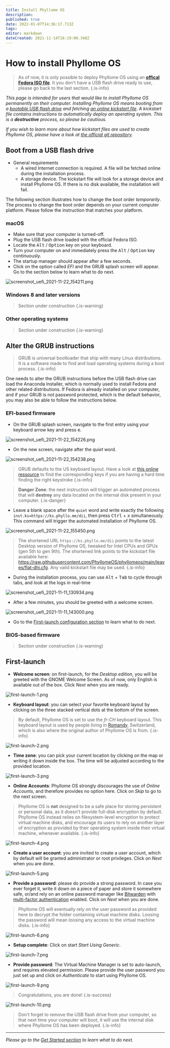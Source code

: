 ```yaml
---
title: Install Phyllome OS
description: 
published: true
date: 2022-01-07T14:36:17.713Z
tags: 
editor: markdown
dateCreated: 2021-11-14T16:19:00.348Z
---
```


# How to install Phyllome OS

> As of now, it is only possible to deploy Phyllome OS using an [**offical Fedora ISO file**](https://getfedora.org/en/server/). It you don't have a USB flash drive ready to use, please go back to the last section.
{.is-info}

*This page is intended for users that would like to install Phyllome OS permanently on their computer. Installing Phyllome OS means booting from a [bootable USB flash drive](/deploy/medium) and fetching [an online kickstart file](https://raw.githubusercontent.com/PhyllomeOS/phyllomeos/main/leaves/flat-dhi.cfg). A kickstart file contains instructions to automatically deploy an operating system. This is a **destructive** process, so please be cautious.*

*If you wish to learn more about how kickstart files are used to create Phyllome OS, please have a look at [the official git repository](https://github.com/PhyllomeOS/phyllomeos).*

## Boot from a USB flash drive

* General requirements
	* A wired Internet connection is required. A file will be fetched online during the installation process.  
  * A storage device. The kickstart file will look for a storage device and install Phyllome OS. If there is no disk available, the installation will fail. 

The following section illustrates how to change the boot order *temporarily*. The process to change the boot order depends on your current computer platform. Please follow the instruction that matches your platform.

### macOS

* Make sure that your computer is turned-off. 
* Plug the USB flash drive loaded with the official Fedora ISO.
* Locate the <kbd>Alt</kbd> / <kbd>Option</kbd> key on your keyboard.
* Turn your computer on and immediately press the <kbd>Alt</kbd> / <kbd>Option</kbd> key continuously.
* The startup manager should appear after a few seconds.
* Click on the option called *EFI* and the GRUB splash screen will appear. Go to the section below to learn what to do next.

![screenshot_uefi_2021-11-22_154211.png](/grub-kickstart/screenshot_uefi_2021-11-22_154211.png)

### Windows 8 and later versions

> Section under construction
{.is-warning}

### Other operating systems

> Section under construction
{.is-warning}

## Alter the GRUB instructions

> GRUB is universal bootloader that ship with many Linux distributions. It is a software made to find and load operating systems during a boot process.
{.is-info}

One needs to alter the GRUB instructions before the USB flash drive can load the Anaconda Installer, which is normally used to install Fedora and other related distributions. If Fedora is already installed on your computer, and if your GRUB is not password protected, which is the default behavior, you may also be able to follow the instructions below.

### EFI-based firmware

* On the GRUB splash screen, navigate to the first entry using your keyboard arrow key and press <kbd>e</kbd>.

![screenshot_uefi_2021-11-22_154226.png](/grub-kickstart/screenshot_uefi_2021-11-22_154226.png)

* On the new screen, navigate after the *quiet* word.

![screenshot_uefi_2021-11-22_154238.png](/grub-kickstart/screenshot_uefi_2021-11-22_154238.png)

> GRUB defaults to the US keyboard layout. Have a look at [this online ressource](https://en.wikipedia.org/wiki/QWERTY#/media/File:KB_United_States.svg) to find the corresponding keys if you are having a hard time finding the right keystroke
{.is-info}

> **Danger Zone**: the next instruction will trigger an automated process that will **destroy** any data located on the internal disk present in your computer. 
{.is-danger}

* Leave a blank space after the `quiet` word and write exactly the following `inst.ks=https://ks.phyllo.me/dii`, then press <kbd>Ctrl</kbd> + <kbd>x</kbd> simultaneously. This command will trigger the automated installation of Phyllome OS. 

![screenshot_uefi_2021-11-22_155450.png](/grub-kickstart/screenshot_uefi_2021-11-22_155450.png)

> The shortened URL `https://ks.phyllo.me/dii` points to the latest Desktop version of Phyllome OS, tweaked for Intel CPUs and GPUs (gen 5th to gen 9th). The shortened link points to the kickstart file available here: https://raw.githubusercontent.com/PhyllomeOS/phyllomeos/main/leaves/flat-dhi.cfg. Any valid kickstart file may be used.
{.is-info}

* During the installation process, you can use <kbd>Alt</kbd> + <kbd>Tab</kbd> to cycle through tabs, and look at the logs in real-time

![screenshot_uefi_2021-11-11_130934.png](/grub-kickstart/screenshot_uefi_2021-11-11_130934.png)

* After a few minutes, you should be greeted with a welcome screen.

![screenshot_uefi_2021-11-11_143000.png](/grub-kickstart/screenshot_uefi_2021-11-11_143000.png)

* Go to the [First-launch configuration section](/deploy/install#first-launch) to learn what to do next.

### BIOS-based firmware

> Section under construction
{.is-warning}

## First-launch

* **Welcome screen**: on first-launch, for the *Desktop edition*, you will be greeted with the GNOME Welcome Screen. As of now, only English is available out of the box. Click *Next* when you are ready.  

![first-launch-1.png](/first-launch/first-launch-1.png)

* **Keyboard layout**: you can select your favorite keyboard layout by clicking on the three stacked vertical dots at the bottom of the screen.

> By default, Phyllome OS is set to use the *fr-CH* keyboard layout. This keyboard layout is used by people living in [Romandy](https://en.wikipedia.org/wiki/Romandy), Switzerland, which is also where the original author of Phyllome OS is from.
{.is-info}

![first-launch-2.png](/first-launch/first-launch-2.png)

* **Time zone**: you can pick your current location by clicking on the map or writing it down inside the box. The time will be adjusted according to the provided location. 

![first-launch-3.png](/first-launch/first-launch-3.png)

* **Online Accounts**: Phyllome OS strongly discourages the use of *Online Accounts*, and therefore provides no option here. Click on *Skip* to go to the next screen.

> Phyllome OS is **not** designed to be a safe place for storing persistent or personal data, as it doesn't provide full-disk encryption by default. Phyllome OS instead relies on filesystem-level encryption to protect virtual machine disks, and encourage its users to rely on another layer of encryption as provided by their operating system inside their virtual machine, whenever available.
{.is-info}

![first-launch-4.png](/first-launch/first-launch-4.png)

* **Create a user account**: you are invited to create a user account, which by default will be granted administrator or root privileges. Click on *Next* when you are done.

![first-launch-5.png](/first-launch/first-launch-5.png)

* **Provide a password**: please do provide a strong password. In case you ever forget it, write it down on a piece of paper and store it somewhere safe, or/and rely on an online password manager like [Bitwarden](https://bitwarden.com/) with [multi-factor authentication](https://en.wikipedia.org/wiki/Multi-factor_authentication) enabled. Click on *Next* when you are done.

> Phyllome OS will eventually rely on the user password as provided here to decrypt the folder containing virtual machine disks. Loosing the password will mean loosing any access to the virtual machine disks.
{.is-info}

![first-launch-6.png](/first-launch/first-launch-6.png)

* **Setup complete**: Click on start *Start Using Generic*. 

![first-launch-7.png](/first-launch/first-launch-7.png)

* **Provide password**: The Virtual Machine Manager is set to auto-launch, and requires elevated permission. Please provide the user password you just set up and click on *Authenticate* to start using Phyllome OS. 

![first-launch-9.png](/first-launch/first-launch-9.png)

> Congratulations, you are done! 
{.is-success}

![first-launch-10.png](/first-launch/first-launch-10.png)

> Don't forget to remove the USB flash drive from your computer, so that next time your computer will boot, it will use the internal disk where Phyllome OS has been deployed.
{.is-info}

---

*Please go to the [Get Started section](https://wiki.phyllo.me/getstarted/disk) to learn what to do next.*










